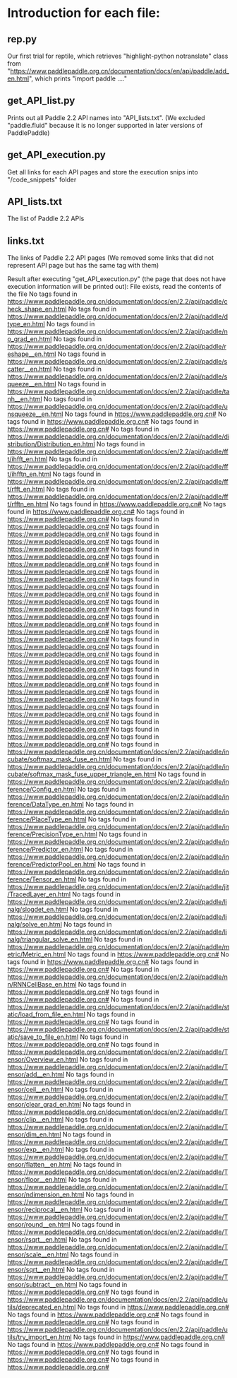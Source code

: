 # Introduction for each file:

## rep.py 
Our first trial for reptile, which retrieves "highlight-python notranslate" class from "https://www.paddlepaddle.org.cn/documentation/docs/en/api/paddle/add_en.html", which prints "import paddle ...."

## get_API_list.py 
Prints out all Paddle 2.2 API names into "API_lists.txt". (We excluded "paddle.fluid" because it is no longer supported in later versions of PaddlePaddle)

## get_API_execution.py 
Get all links for each API pages and store the execution snips into "/code_snippets" folder

## API_lists.txt 
The list of Paddle 2.2 APIs

## links.txt 
The links of Paddle 2.2 API pages (We removed some links that did not represent API page but has the same tag with them)

Result after executing "get_API_execution.py" (the page that does not have execution information will be printed out):
File exists, read the contents of the file
No tags found in https://www.paddlepaddle.org.cn/documentation/docs/en/2.2/api/paddle/check_shape_en.html
No tags found in https://www.paddlepaddle.org.cn/documentation/docs/en/2.2/api/paddle/dtype_en.html
No tags found in https://www.paddlepaddle.org.cn/documentation/docs/en/2.2/api/paddle/no_grad_en.html
No tags found in https://www.paddlepaddle.org.cn/documentation/docs/en/2.2/api/paddle/reshape__en.html
No tags found in https://www.paddlepaddle.org.cn/documentation/docs/en/2.2/api/paddle/scatter__en.html
No tags found in https://www.paddlepaddle.org.cn/documentation/docs/en/2.2/api/paddle/squeeze__en.html
No tags found in https://www.paddlepaddle.org.cn/documentation/docs/en/2.2/api/paddle/tanh__en.html
No tags found in https://www.paddlepaddle.org.cn/documentation/docs/en/2.2/api/paddle/unsqueeze__en.html
No tags found in https://www.paddlepaddle.org.cn#
No tags found in https://www.paddlepaddle.org.cn#
No tags found in https://www.paddlepaddle.org.cn#
No tags found in https://www.paddlepaddle.org.cn/documentation/docs/en/2.2/api/paddle/distribution/Distribution_en.html
No tags found in https://www.paddlepaddle.org.cn/documentation/docs/en/2.2/api/paddle/fft/ihfft_en.html
No tags found in https://www.paddlepaddle.org.cn/documentation/docs/en/2.2/api/paddle/fft/ihfftn_en.html
No tags found in https://www.paddlepaddle.org.cn/documentation/docs/en/2.2/api/paddle/fft/rfft_en.html
No tags found in https://www.paddlepaddle.org.cn/documentation/docs/en/2.2/api/paddle/fft/rfftn_en.html
No tags found in https://www.paddlepaddle.org.cn#
No tags found in https://www.paddlepaddle.org.cn#
No tags found in https://www.paddlepaddle.org.cn#
No tags found in https://www.paddlepaddle.org.cn#
No tags found in https://www.paddlepaddle.org.cn#
No tags found in https://www.paddlepaddle.org.cn#
No tags found in https://www.paddlepaddle.org.cn#
No tags found in https://www.paddlepaddle.org.cn#
No tags found in https://www.paddlepaddle.org.cn#
No tags found in https://www.paddlepaddle.org.cn#
No tags found in https://www.paddlepaddle.org.cn#
No tags found in https://www.paddlepaddle.org.cn#
No tags found in https://www.paddlepaddle.org.cn#
No tags found in https://www.paddlepaddle.org.cn#
No tags found in https://www.paddlepaddle.org.cn#
No tags found in https://www.paddlepaddle.org.cn#
No tags found in https://www.paddlepaddle.org.cn#
No tags found in https://www.paddlepaddle.org.cn#
No tags found in https://www.paddlepaddle.org.cn#
No tags found in https://www.paddlepaddle.org.cn#
No tags found in https://www.paddlepaddle.org.cn#
No tags found in https://www.paddlepaddle.org.cn#
No tags found in https://www.paddlepaddle.org.cn#
No tags found in https://www.paddlepaddle.org.cn#
No tags found in https://www.paddlepaddle.org.cn#
No tags found in https://www.paddlepaddle.org.cn#
No tags found in https://www.paddlepaddle.org.cn#
No tags found in https://www.paddlepaddle.org.cn#
No tags found in https://www.paddlepaddle.org.cn#
No tags found in https://www.paddlepaddle.org.cn#
No tags found in https://www.paddlepaddle.org.cn#
No tags found in https://www.paddlepaddle.org.cn#
No tags found in https://www.paddlepaddle.org.cn#
No tags found in https://www.paddlepaddle.org.cn/documentation/docs/en/2.2/api/paddle/incubate/softmax_mask_fuse_en.html
No tags found in https://www.paddlepaddle.org.cn/documentation/docs/en/2.2/api/paddle/incubate/softmax_mask_fuse_upper_triangle_en.html
No tags found in https://www.paddlepaddle.org.cn/documentation/docs/en/2.2/api/paddle/inference/Config_en.html
No tags found in https://www.paddlepaddle.org.cn/documentation/docs/en/2.2/api/paddle/inference/DataType_en.html
No tags found in https://www.paddlepaddle.org.cn/documentation/docs/en/2.2/api/paddle/inference/PlaceType_en.html
No tags found in https://www.paddlepaddle.org.cn/documentation/docs/en/2.2/api/paddle/inference/PrecisionType_en.html
No tags found in https://www.paddlepaddle.org.cn/documentation/docs/en/2.2/api/paddle/inference/Predictor_en.html
No tags found in https://www.paddlepaddle.org.cn/documentation/docs/en/2.2/api/paddle/inference/PredictorPool_en.html
No tags found in https://www.paddlepaddle.org.cn/documentation/docs/en/2.2/api/paddle/inference/Tensor_en.html
No tags found in https://www.paddlepaddle.org.cn/documentation/docs/en/2.2/api/paddle/jit/TracedLayer_en.html
No tags found in https://www.paddlepaddle.org.cn/documentation/docs/en/2.2/api/paddle/linalg/slogdet_en.html
No tags found in https://www.paddlepaddle.org.cn/documentation/docs/en/2.2/api/paddle/linalg/solve_en.html
No tags found in https://www.paddlepaddle.org.cn/documentation/docs/en/2.2/api/paddle/linalg/triangular_solve_en.html
No tags found in https://www.paddlepaddle.org.cn/documentation/docs/en/2.2/api/paddle/metric/Metric_en.html
No tags found in https://www.paddlepaddle.org.cn#
No tags found in https://www.paddlepaddle.org.cn#
No tags found in https://www.paddlepaddle.org.cn#
No tags found in https://www.paddlepaddle.org.cn/documentation/docs/en/2.2/api/paddle/nn/RNNCellBase_en.html
No tags found in https://www.paddlepaddle.org.cn#
No tags found in https://www.paddlepaddle.org.cn#
No tags found in https://www.paddlepaddle.org.cn/documentation/docs/en/2.2/api/paddle/static/load_from_file_en.html
No tags found in https://www.paddlepaddle.org.cn#
No tags found in https://www.paddlepaddle.org.cn/documentation/docs/en/2.2/api/paddle/static/save_to_file_en.html
No tags found in https://www.paddlepaddle.org.cn#
No tags found in https://www.paddlepaddle.org.cn/documentation/docs/en/2.2/api/paddle/Tensor/Overview_en.html
No tags found in https://www.paddlepaddle.org.cn/documentation/docs/en/2.2/api/paddle/Tensor/add__en.html
No tags found in https://www.paddlepaddle.org.cn/documentation/docs/en/2.2/api/paddle/Tensor/ceil__en.html
No tags found in https://www.paddlepaddle.org.cn/documentation/docs/en/2.2/api/paddle/Tensor/clear_grad_en.html
No tags found in https://www.paddlepaddle.org.cn/documentation/docs/en/2.2/api/paddle/Tensor/clip__en.html
No tags found in https://www.paddlepaddle.org.cn/documentation/docs/en/2.2/api/paddle/Tensor/dim_en.html
No tags found in https://www.paddlepaddle.org.cn/documentation/docs/en/2.2/api/paddle/Tensor/exp__en.html
No tags found in https://www.paddlepaddle.org.cn/documentation/docs/en/2.2/api/paddle/Tensor/flatten__en.html
No tags found in https://www.paddlepaddle.org.cn/documentation/docs/en/2.2/api/paddle/Tensor/floor__en.html
No tags found in https://www.paddlepaddle.org.cn/documentation/docs/en/2.2/api/paddle/Tensor/ndimension_en.html
No tags found in https://www.paddlepaddle.org.cn/documentation/docs/en/2.2/api/paddle/Tensor/reciprocal__en.html
No tags found in https://www.paddlepaddle.org.cn/documentation/docs/en/2.2/api/paddle/Tensor/round__en.html
No tags found in https://www.paddlepaddle.org.cn/documentation/docs/en/2.2/api/paddle/Tensor/rsqrt__en.html
No tags found in https://www.paddlepaddle.org.cn/documentation/docs/en/2.2/api/paddle/Tensor/scale__en.html
No tags found in https://www.paddlepaddle.org.cn/documentation/docs/en/2.2/api/paddle/Tensor/sqrt__en.html
No tags found in https://www.paddlepaddle.org.cn/documentation/docs/en/2.2/api/paddle/Tensor/subtract__en.html
No tags found in https://www.paddlepaddle.org.cn#
No tags found in https://www.paddlepaddle.org.cn/documentation/docs/en/2.2/api/paddle/utils/deprecated_en.html
No tags found in https://www.paddlepaddle.org.cn#
No tags found in https://www.paddlepaddle.org.cn#
No tags found in https://www.paddlepaddle.org.cn#
No tags found in https://www.paddlepaddle.org.cn/documentation/docs/en/2.2/api/paddle/utils/try_import_en.html
No tags found in https://www.paddlepaddle.org.cn#
No tags found in https://www.paddlepaddle.org.cn#
No tags found in https://www.paddlepaddle.org.cn#
No tags found in https://www.paddlepaddle.org.cn#
No tags found in https://www.paddlepaddle.org.cn#



